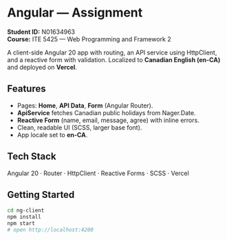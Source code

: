 # Angular — Assignment

**Student ID:** N01634963  
**Course:** ITE 5425 — Web Programming and Framework 2

A client-side Angular 20 app with routing, an API service using HttpClient, and a reactive form with validation. Localized to **Canadian English (en-CA)** and deployed on **Vercel**.

## Features
- Pages: **Home**, **API Data**, **Form** (Angular Router).
- **ApiService** fetches Canadian public holidays from Nager.Date.
- **Reactive Form** (name, email, message, agree) with inline errors.
- Clean, readable UI (SCSS, larger base font).
- App locale set to **en-CA**.

## Tech Stack
Angular 20 · Router · HttpClient · Reactive Forms · SCSS · Vercel

## Getting Started
```bash
cd ng-client
npm install
npm start
# open http://localhost:4200
